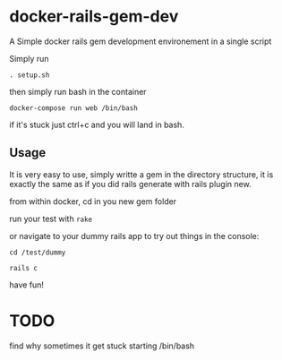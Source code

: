 # docker-rails-gem-dev

A Simple docker rails gem development environement in a single script

Simply run

```
. setup.sh
```

then simply run bash in the container

```
docker-compose run web /bin/bash
```

if it's stuck just ctrl+c and you will land in bash. 

## Usage

It is very easy to use, simply writte a gem in the directory structure, it is exactly the same as if you did rails generate with rails plugin new.

from within docker, cd in you new gem folder

run your test with ```rake```

or navigate to your dummy rails app to try out things in the console:

```cd /test/dummy```

```rails c```

have fun!

# TODO
find why sometimes it get stuck starting /bin/bash
